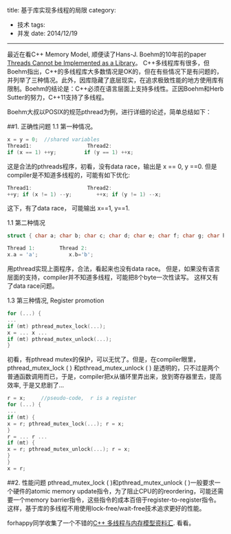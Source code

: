 title: 基于库实现多线程的局限
category:
- 技术
tags:
- 并发
date: 2014/12/19
---

最近在看C++ Memory Model, 顺便读了Hans-J. Boehm的10年前的paper [Threads Cannot be Implemented as a Library](http://www.hpl.hp.com/techreports/2004/HPL-2004-209.pdf)。
C++多线程库有很多，但Boehm指出，C++的多线程库大多数情况是OK的，但在有些情况下是有问题的，并列举了三种情况。此外，因库隐藏了底层现实，在追求极致性能的地方使用库有限制。Boehm的结论是：C++必须在语言层面上支持多线性。正因Boehm和Herb Sutter的努力，C++11支持了多线程。

Boehm大叔以POSIX的规范pthread为例，进行详细的论述，简单总结如下：
<!-- more -->
##1. 正确性问题
1.1  第一种情况。
```cpp
x = y = 0;  //shared variables
Thread1:                  Thread2:
if (x == 1) ++y;         if (y == 1) ++x;
```
这是合法的pthreads程序，初看，没有data race，输出是 x == 0, y ==0. 但是compiler是不知道多线程的，可能有如下优化:
```cpp
Thread1:                  Thread2:
++y; if (x != 1) --y;        ++x; if (y != 1) --x;
```
这下，有了data race， 可能输出 x==1, y==1.

1.1  第二种情况
```cpp
struct { char a; char b; char c; char d; char e; char f; char g; char h; } x;

Thread 1:        Thread 2:
x.a = 'a';          x.b='b';
```
用pthread实现上面程序，合法，看起来也没有data race。 但是，如果没有语言层面的支持，compiler并不知道多线程，可能把8个byte一次性读写。 这样又有了data race问题。

1.3 第三种情况, Register promotion
```cpp
for (...) {
...
if (mt) pthread_mutex_lock(...);
x = ... x ...
if (mt) pthread_mutex_unlock(...);
}
```
初看，有pthread mutex的保护，可以无忧了。但是，在compiler眼里，pthread_mutex_lock ( ) 和pthread_mutex_unlock ( ) 是透明的，只不过是两个普通函数调用而已，于是，compiler把x从循环里弄出来，放到寄存器里去，提高效率, 于是又悲剧了...
```cpp
r = x;     //pseudo-code,  r is a register
for (...) {
...
if (mt) {
x = r; pthread_mutex_lock(...); r = x;
}
r = ... r ...
if (mt) {
x = r; pthread_mutex_unlock(...); r = x;
}
}
x = r;
```
##2. 性能问题
pthread_mutex_lock ( )和pthread_mutex_unlock ( )一般要求一个硬件的atomic memory update指令，为了阻止CPU的的reordering，可能还需要一个memory barrier指令，这些指令的成本百倍于register-to-register指令。这样，基于库的多线程不用使用lock-free/wait-free技术追求更好的性能。

forhappy同学收集了一个不错的[C++ 多线程与内存模型资料汇](https://github.com/forhappy/A-Detailed-Cplusplus-Concurrency-Tutorial/blob/master/zh/chapter8-Memory-Model/web-resources.md). 看看。

